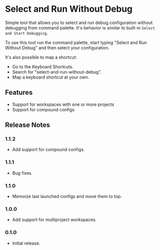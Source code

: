 # Select and Run Without Debug

Simple tool that allows you to select and run debug configuration without debugging from command palette. It's
behavior is similar to built-in `Select and Start Debugging`.

To use this tool run the command palette, start typing "Select and Run Without Debug" and then select your
configuration.

It's also possible to map a shortcut:

- Go to the Keyboard Shortcuts.
- Search for "select-and-run-without-debug".
- Map a keyboard shortcut at your own.

## Features

- Support for workspaces with one or more projects
- Support for compound configs

## Release Notes

### 1.1.2
- Add support for compound configs.

### 1.1.1
- Bug fixes.

### 1.1.0
- Memoize last launched configs and move them to top.

### 1.0.0
- Add support for multiproject workspaces.

### 0.1.0
- Initial release.
